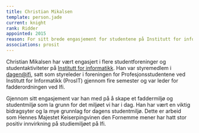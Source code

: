 ```yaml
---
title: Christian Mikalsen
template: person.jade
current: knight
rank: Ridder
appointed: 2015
reason: For sitt brede engasjement for studentene på Institutt for informatikk tildeles Christian Mikalsen graden Ridder av Hennes Majestet Keiserpingvinen den Fornemmes orden.
associations: prosit
---
```


Christian Mikalsen har vært engasjert i flere studentforeninger og studentaktiviteter på [Institutt for informatikk](http://ifi.uio.no/). Han var styremedlem i [dagen@ifi](http://www.dagenatifi.no/), satt som styreleder i foreningen for Profesjonsstudentene ved Institutt for Informatikk (ProsIT) gjennom fire semester og var leder for fadderordningen ved Ifi.

Gjennom sitt engasjement var han med på å skape et faddermiljø og studentmiljø som la grunn for det miljøet vi har i dag. Han har vært en viktig bidragsyter og la mye grunnlag for dagens studentmiljø. Dette er arbeid som Hennes Majestet Keiserpingvinen den Fornemme mener har hatt stor positiv innvirkning på studiemiljøet på Ifi.